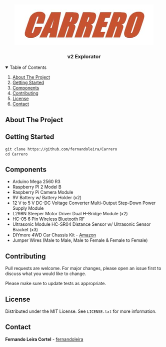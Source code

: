 <!-- PROJECT LOGO -->
<br />
<p align="center">
  <a href="https://github.com/fernandoleira/Carrero">
    <img src="img/logo.jpg" alt="Logo">
  </a>

  <h3 align="center">v2 Explorator</h3>
</p>



<!-- TABLE OF CONTENTS -->
<details open="open">
  <summary>Table of Contents</summary>
  <ol>
    <li><a href="#about-the-project">About The Project</a></li>
    <li><a href="#getting-started">Getting Started</a></li>
    <li><a href="#components">Components</a></li>
    <li><a href="#contributing">Contributing</a></li>
    <li><a href="#license">License</a></li>
    <li><a href="#contact">Contact</a></li>
  </ol>
</details>

<!-- ABOUT -->
## About The Project


<!-- GETTING STRATED -->
## Getting Started

```
git clone https://github.com/fernandoleira/Carrero
cd Carrero
```

<!-- COMPONENTS -->
## Components

* Arduino Mega 2560 R3
* Raspberry PI 2 Model B
* Raspberry Pi Camera Module
* 9V Battery w/ Battery Holder (x2)
* 12 V to 5 V DC-DC Voltage Converter Multi-Output Step-Down Power Supply Module
* L298N Steeper Motor Driver Dual H-Bridge Module (x2)
* HC-05 6 Pin Wireless Bluetooth RF
* Ultrasonic Module HC-SR04 Distance Sensor w/ Ultrasonic Sensor Bracket (x3)
* DIYmore 4WD Car Chassis Kit - [Amazon](https://www.amazon.com/dp/B01N3PCWHC?psc=1&ref=ppx_yo2_dt_b_product_details)
* Jumper Wires (Male to Male, Male to Female & Female to Female)

<!-- CONTRIBUTING -->
## Contributing
Pull requests are welcome. For major changes, please open an issue first to discuss what you would like to change.

Please make sure to update tests as appropriate.

<!-- LICENSE -->
## License

Distributed under the MIT License. See `LICENSE.txt` for more information.

<!-- CONTACT -->
## Contact

**Fernando Leira Cortel** - [fernandoleira](https://github.com/fernandoleira)